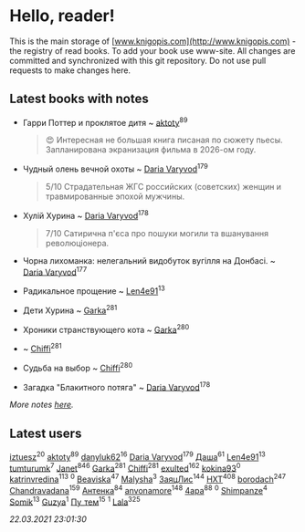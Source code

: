# Hello, reader!
This is the main storage of [www.knigopis.com](http://www.knigopis.com) - the registry of read books.
To add your book use www-site. All changes are committed and synchronized with this git repository.
Do not use pull requests to make changes here.


## Latest books with notes
* Гарри Поттер и проклятое дитя ~ [aktoty](users/275/275766107-vkontakte)<sup>89</sup>
    > 😍 Интересная не большая книга писаная по сюжету пьесы. Запланирована экранизация фильма в 2026-ом году.

* Чудный олень вечной охоты ~ [Daria Varyvod](users/829/829893410524253-facebook)<sup>179</sup>
    > 5/10 Страдательная ЖГС российских (советских) женщин и травмированные эпохой мужчины.

* Хулій Хурина ~ [Daria Varyvod](users/829/829893410524253-facebook)<sup>178</sup>
    > 7/10 Сатирична п'єса про пошуки могили та вшанування революціонера.

* Чорна лихоманка: нелегальний видобуток вугілля на Донбасі. ~ [Daria Varyvod](users/829/829893410524253-facebook)<sup>177</sup>

* Радикальное прощение ~ [Len4e91](users/254/254448176-yandex)<sup>13</sup>

* Дети Хурина ~ [Garka](users/115/115753719718250012620-google)<sup>281</sup>

* Хроники странствующего кота ~ [Garka](users/115/115753719718250012620-google)<sup>280</sup>

*  ~ [Chiffi](users/105/105831994080785626680-google)<sup>281</sup>

* Судьба на выбор ~ [Chiffi](users/105/105831994080785626680-google)<sup>280</sup>

* Загадка "Блакитного потяга" ~ [Daria Varyvod](users/829/829893410524253-facebook)<sup>178</sup>


_More notes [here](latest_books_with_notes.md)._


## Latest users
[iztuesz](users/100/100877468102766148730-google)<sup>20</sup> 
[aktoty](users/275/275766107-vkontakte)<sup>89</sup> 
[danyluk62](users/374/374149854-vkontakte)<sup>16</sup> 
[Daria Varyvod](users/829/829893410524253-facebook)<sup>179</sup> 
[Даша](users/334/334696193054530347-mailru)<sup>61</sup> 
[Len4e91](users/254/254448176-yandex)<sup>13</sup> 
[tumturumk](users/135/135685382-vkontakte)<sup>7</sup> 
[Janet](users/108/108113656204404967440-google)<sup>846</sup> 
[Garka](users/115/115753719718250012620-google)<sup>281</sup> 
[Chiffi](users/105/105831994080785626680-google)<sup>281</sup> 
[exulted](users/100/100599204551896265722-google)<sup>162</sup> 
[kokina93](users/210/210927617-yandex)<sup>0</sup> 
[katrinvredina](users/233/2336755-vkontakte)<sup>113</sup> 
[](users/105/105362923714442300619-google)<sup>0</sup> 
[Beaviska](users/102/10202544960024508-facebook)<sup>47</sup> 
[Malysha](users/412/4129490930435358-facebook)<sup>3</sup> 
[ЗаяцЛис](users/112/112388384595246311466-google)<sup>144</sup> 
[HXT](users/100/100002563462782-facebook)<sup>408</sup> 
[borodach](users/157/15706320-vkontakte)<sup>247</sup> 
[Chandravadana](users/105/105866022348292919948-google)<sup>159</sup> 
[Антенка](users/118/118158645037334943900-google)<sup>84</sup> 
[anvonamore](users/595/5957175-vkontakte)<sup>148</sup> 
[4apa](users/117/117392596378069249667-google)<sup>88</sup> 
[](users/234/234992147-vkontakte)<sup>0</sup> 
[Shimpanze](users/108/108324375224819470216-google)<sup>4</sup> 
[Somik](users/100/100006761945842-facebook)<sup>13</sup> 
[Guzya](users/819/819285468208720-facebook)<sup>1</sup> 
[Пу_тем](users/344/3448154788585127-facebook)<sup>15</sup> 
[](users/118/118195892640941995591-google)<sup>1</sup> 
[Lala](users/761/76187635-vkontakte)<sup>325</sup> 


_22.03.2021 23:01:30_
